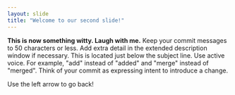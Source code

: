 ```yaml
---
layout: slide
title: "Welcome to our second slide!"
---
```

<b>This is now something witty. Laugh with me.</b>
Keep your commit messages to 50 characters or less. Add extra detail in the extended description window if necessary. This is located just below the subject line.
Use active voice. For example, "add" instead of "added" and "merge" instead of "merged".
Think of your commit as expressing intent to introduce a change.

Use the left arrow to go back!
